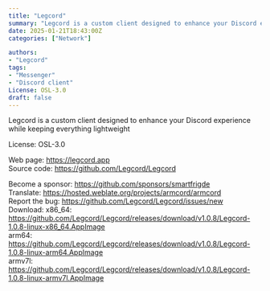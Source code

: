 ```yaml
---
title: "Legcord"
summary: "Legcord is a custom client designed to enhance your Discord experience while keeping everything lightweight"
date: 2025-01-21T18:43:00Z
categories: ["Network"]

authors:
- "Legcord"
tags:
- "Messenger" 
- "Discord client"
License: OSL-3.0
draft: false
---
```


Legcord is a custom client designed to enhance your Discord experience while keeping everything lightweight

License: OSL-3.0

Web page: <https://legcord.app>  
Source code: <https://github.com/Legcord/Legcord>

Become a sponsor: <https://github.com/sponsors/smartfrigde>  
Translate: <https://hosted.weblate.org/projects/armcord/armcord>  
Report the bug: <https://github.com/Legcord/Legcord/issues/new>  
Download: x86_64: <https://github.com/Legcord/Legcord/releases/download/v1.0.8/Legcord-1.0.8-linux-x86_64.AppImage>  
          arm64: <https://github.com/Legcord/Legcord/releases/download/v1.0.8/Legcord-1.0.8-linux-arm64.AppImage>  
          armv7l: <https://github.com/Legcord/Legcord/releases/download/v1.0.8/Legcord-1.0.8-linux-armv7l.AppImage>  
